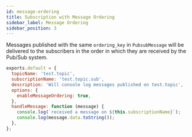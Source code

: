 ```yaml
---
id: message-ordering
title: Subscription with Message Ordering
sidebar_label: Message Ordering
sidebar_position: 3
---
```


Messages published with the same `ordering_key` in `PubsubMessage` will be delivered to the subscribers in the order in which they are received by the Pub/Sub system.

```js title="/pubsub/subscriptions/simple.topic.name.subscription.sub.js
exports.default = {
  topicName: 'test.topic',
  subscriptionName: 'test.topic.sub',
  description: 'Will console log messages published on test.topic',
  options: {
    enableMessageOrdering: true,
  },
  handleMessage: function (message) {
    console.log(`received a message on ${this.subscriptionName}`);
    console.log(message.data.toString());
  },
};
```
